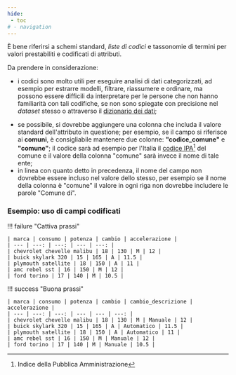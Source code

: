 ```yaml
---
hide:
 - toc
# - navigation
---
```


È bene riferirsi a schemi standard, *liste di codici* e tassonomie di termini per valori prestabiliti  e codificati di attributi.

Da prendere in considerazione:

  - i codici sono molto utili per eseguire analisi di dati categorizzati, ad esempio per estrarre modelli, filtrare, riassumere e ordinare, ma possono essere difficili da interpretare per le persone che non hanno familiarità con tali codifiche, se non sono spiegate con precisione nel *dataset* stesso o attraverso il [dizionario dei dati](../dizionario_dati.md);
  <!--- - l'allegato I di questa guida (⚠️ **ancora da scrivere**) fornisce una panoramica dei termini riutilizzabili, comprese le tassonomie, le classificazioni e gli standard nazionali e internazionali armonizzati; --->
  - se possibile, si dovrebbe aggiungere una colonna che includa il valore standard dell'attributo in questione; per esempio, se il campo si riferisce ai **comuni**, è consigliabile mantenere due colonne: **"codice_comune"** e **"comune"**; il codice sarà ad esempio per l'Italia il [codice IPA](https://www.indicepa.gov.it/)[^1] del comune e il valore della colonna "comune" sarà invece il nome di tale ente;
  - in linea con quanto detto in precedenza, il nome del campo non dovrebbe essere incluso nel valore dello stesso, per esempio se il nome della colonna è "comune" il valore in ogni riga non dovrebbe includere le parole "Comune di".

[^1]: Indice della Pubblica Amministrazione

### Esempio: uso di campi codificati

!!! failure "Cattiva prassi"


    | marca | consumo | potenza | cambio | accelerazione |
    | --- | ---: | ---: | --- | ---: |
    | chevrolet chevelle malibu | 18 | 130 | M | 12 |
    | buick skylark 320 | 15 | 165 | A | 11.5 |
    | plymouth satellite | 18 | 150 | A | 11 |
    | amc rebel sst | 16 | 150 | M | 12 |
    | ford torino | 17 | 140 | M | 10.5 |

!!! success "Buona prassi"

    | marca | consumo | potenza | cambio | cambio_descrizione | accelerazione |
    | --- | ---: | ---: | --- | --- | ---: |
    | chevrolet chevelle malibu | 18 | 130 | M | Manuale | 12 |
    | buick skylark 320 | 15 | 165 | A | Automatico | 11.5 |
    | plymouth satellite | 18 | 150 | A | Automatico | 11 |
    | amc rebel sst | 16 | 150 | M | Manuale | 12 |
    | ford torino | 17 | 140 | M | Manuale | 10.5 |
